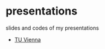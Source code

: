 # presentations
slides and codes of my presentations
- [TU Vienna](https://sevamoo.github.io/presentations_repo/Vienna_ATTP_20170317.html)
